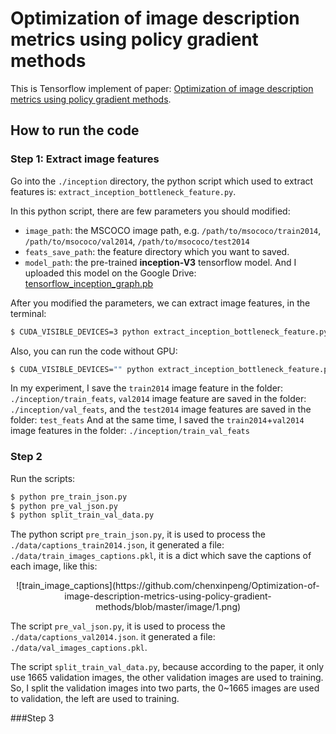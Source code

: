 # Optimization of image description metrics using policy gradient methods
This is Tensorflow implement of paper: [Optimization of image description metrics using policy gradient methods](https://arxiv.org/abs/1612.00370).

## How to run the code
### Step 1: Extract image features
Go into the `./inception` directory, the python script which used to extract features is: `extract_inception_bottleneck_feature.py`.

In this python script, there are few parameters you should modified:
 - `image_path`: the MSCOCO image path, e.g. `/path/to/msococo/train2014`, `/path/to/msococo/val2014`, `/path/to/msococo/test2014`
 - `feats_save_path`: the feature directory which you want to saved.
 - `model_path`: the pre-trained **inception-V3** tensorflow model. And I uploaded this model on the Google Drive: [tensorflow_inception_graph.pb](https://drive.google.com/open?id=0B65vBUruA6N4Y2dtVHBJMVhodjA)
 

After you modified the parameters, we can extract image features, in the terminal:
 ```bash
 $ CUDA_VISIBLE_DEVICES=3 python extract_inception_bottleneck_feature.py
 ```
Also, you can run the code without GPU:
 ```bash
 $ CUDA_VISIBLE_DEVICES="" python extract_inception_bottleneck_feature.py
 ```

In my experiment, I save the `train2014` image feature in the folder: `./inception/train_feats`, `val2014` image feature are saved in the folder: `./inception/val_feats`, and the `test2014` image features are saved in the folder: `test_feats`
And at the same time, I saved the `train2014`+`val2014` image features in the folder: `./inception/train_val_feats`

### Step 2
Run the scripts:
```bash
$ python pre_train_json.py
$ python pre_val_json.py
$ python split_train_val_data.py
```

The python script `pre_train_json.py`, it is used to process the `./data/captions_train2014.json`, it generated a file: `./data/train_images_captions.pkl`, it is a dict which save the captions of each image, like this:
<center>![train_image_captions](https://github.com/chenxinpeng/Optimization-of-image-description-metrics-using-policy-gradient-methods/blob/master/image/1.png)</center>

The script `pre_val_json.py`, it is used to process the `./data/captions_val2014.json`. it generated a file: `./data/val_images_captions.pkl`.

The script `split_train_val_data.py`, because according to the paper, it only use 1665 validation images, the other validation images are used to training. So, I split the validation images into two parts, the 0~1665 images are used to validation, the left are used to training.

###Step 3


